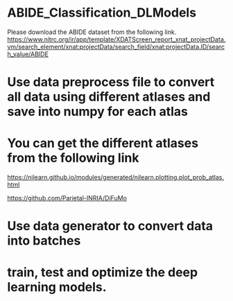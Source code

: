 # ABIDE_Classification_DLModels
Please download the ABIDE dataset from the following link.
https://www.nitrc.org/ir/app/template/XDATScreen_report_xnat_projectData.vm/search_element/xnat:projectData/search_field/xnat:projectData.ID/search_value/ABIDE
# Use data preprocess file to convert all data using different atlases and save into numpy for each atlas
# You can get the different atlases from the following link
https://nilearn.github.io/modules/generated/nilearn.plotting.plot_prob_atlas.html

https://github.com/Parietal-INRIA/DiFuMo
# Use data generator to convert data into batches
# train, test and optimize the deep learning models.
